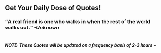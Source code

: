 ## Get Your Daily Dose of Quotes!
### <q>A real friend is one who walks in when the rest of the world walks out.</q> -<em>Unknown</em> <br><br>
##### NOTE: These Quotes will be updated on a frequency basis of 2-3 hours ~
